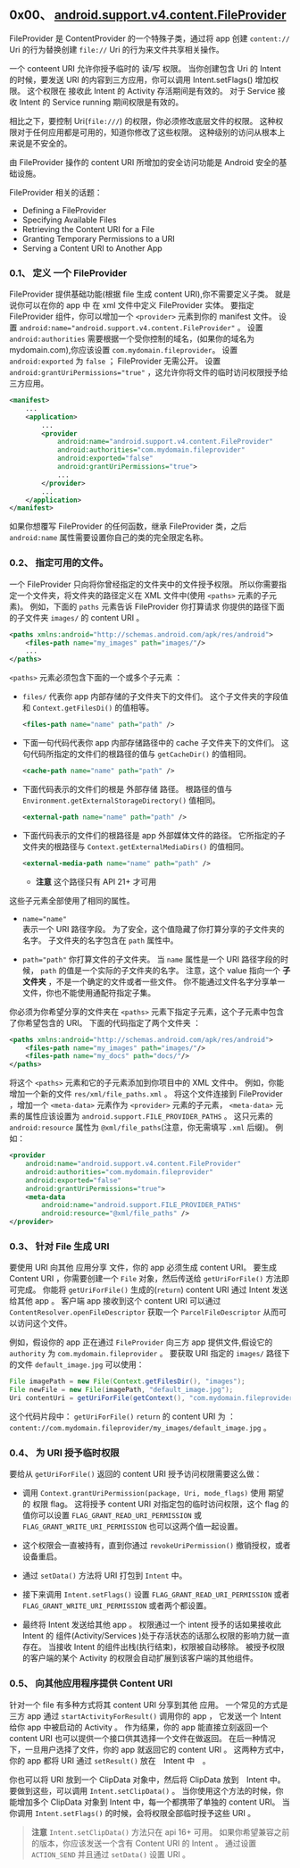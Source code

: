 ## 0x00、 [android.support.v4.content.FileProvider](https://developer.android.com/reference/android/support/v4/content/FileProvider.html)

FileProvider 是 ContentProvider 的一个特殊子类，通过将 app 创建 `content://` Uri 的行为替换创建 `file://` Uri 的行为来文件共享相关操作。

一个 conteent URI 允许你授予临时的 读/写 权限。
当你创建包含 Uri 的 Intent 的时候，要发送 URI 的内容到三方应用，你可以调用 Intent.setFlags() 增加权限。
这个权限在 接收此 Intent 的 Activity 存活期间是有效的。
对于 Service 接收 Intent 的 Service running 期间权限是有效的。

相比之下，要控制 Uri(`file:///`) 的权限，你必须修改底层文件的权限。
这种权限对于任何应用都是可用的，知道你修改了这些权限。
这种级别的访问从根本上来说是不安全的。

由 FileProvider 操作的 content URI 所增加的安全访问功能是 Android 安全的基础设施。

FileProvider 相关的话题：
- Defining a FileProvider
- Specifying Available Files
- Retrieving the Content URI for a File
- Granting Temporary Permissions to a URI
- Serving a Content URI to Another App

### 0.1、 定义 一个 FileProvider

FileProvider 提供基础功能(根据 file 生成 content URI),你不需要定义子类。
就是说你可以在你的 app 中 在 xml 文件中定义 FileProvider 实体。
要指定 FileProvider 组件，你可以增加一个 `<provider>` 元素到你的 manifest 文件。
设置 `android:name="android.support.v4.content.FileProvider"` 。
设置 `android:authorities` 需要根据一个受你控制的域名，(如果你的域名为 mydomain.com),你应该设置  `com.mydomain.fileprovider`。
设置 `android:exported` 为 `false` ； FileProvider 无需公开。
设置 `android:grantUriPermissions="true"` ，这允许你将文件的临时访问权限授予给三方应用。

```xml
<manifest>
    ...
    <application>
        ...
        <provider
            android:name="android.support.v4.content.FileProvider"
            android:authorities="com.mydomain.fileprovider"
            android:exported="false"
            android:grantUriPermissions="true">
            ...
        </provider>
        ...
    </application>
</manifest>
```

如果你想覆写 FileProvider 的任何函数，继承 FileProvider 类，之后 `android:name` 属性需要设置你自己的类的完全限定名称。

### 0.2、 指定可用的文件。

一个 FileProvider 只向将你曾经指定的文件夹中的文件授予权限。
所以你需要指定一个文件夹，将文件夹的路径定义在 XML 文件中(使用 `<paths>` 元素的子元素)。
例如，下面的 `paths` 元素告诉 FileProvider 你打算请求 你提供的路径下面的子文件夹 `images/` 的 content URI 。

```xml
<paths xmlns:android="http://schemas.android.com/apk/res/android">
    <files-path name="my_images" path="images/"/>
    ...
</paths>
```

`<paths>` 元素必须包含下面的一个或多个子元素 ：

-   `files/` 代表你 app 内部存储的子文件夹下的文件们。
    这个子文件夹的字段值和 `Context.getFilesDi()` 的值相等。
    ```xml
    <files-path name="name" path="path" />
    ```

-   下面一句代码代表你 app 内部存储路径中的 cache 子文件夹下的文件们。
    这句代码所指定的文件们的根路径的值与 `getCacheDir()` 的值相同。
    ```xml
    <cache-path name="name" path="path" />
    ```

-   下面代码表示的文件们的根是 外部存储 路径。
    根路径的值与 `Environment.getExternalStorageDirectory()` 值相同。
    ```xml
    <external-path name="name" path="path" />
    ```

-   下面代码表示的文件们的根路径是 app 外部媒体文件的路径。
    它所指定的子文件夹的根路径与 `Context.getExternalMediaDirs()` 的值相同。
    ```xml
    <external-media-path name="name" path="path" />
    ```
    - **注意** 这个路径只有 API 21+ 才可用

这些子元素全部使用了相同的属性。

-   `name="name"`  
    表示一个 URI 路径字段。
    为了安全，这个值隐藏了你打算分享的子文件夹的名字。
    子文件夹的名字包含在 `path` 属性中。

-   `path="path"`
    你打算文件的子文件夹。
    当 `name` 属性是一个 URI 路径字段的时候， `path` 的值是一个实际的子文件夹的名字。
    注意，这个 value 指向一个 **子文件夹** ，不是一个确定的文件或者一些文件。
    你不能通过文件名字分享单一文件，你也不能使用通配符指定子集。

你必须为你希望分享的文件夹在 `<paths>` 元素下指定子元素，这个子元素中包含了你希望包含的 URI。
下面的代码指定了两个文件夹 ：

```xml
<paths xmlns:android="http://schemas.android.com/apk/res/android">
    <files-path name="my_images" path="images/"/>
    <files-path name="my_docs" path="docs/"/>
</paths>
```

将这个 `<paths>` 元素和它的子元素添加到你项目中的 XML 文件中。
例如，你能增加一个新的文件 `res/xml/file_paths.xml` 。
将这个文件连接到 FileProvider ，增加一个 `<meta-data>` 元素作为 `<provider>` 元素的子元素， `<meta-data>`  元素的属性应该设置为 `android.support.FILE_PROVIDER_PATHS` 。
这只元素的 `android:resource` 属性为 `@xml/file_paths`(注意，你无需填写 `.xml` 后缀)。
例如：

```xml
<provider
    android:name="android.support.v4.content.FileProvider"
    android:authorities="com.mydomain.fileprovider"
    android:exported="false"
    android:grantUriPermissions="true">
    <meta-data
        android:name="android.support.FILE_PROVIDER_PATHS"
        android:resource="@xml/file_paths" />
</provider>
```

### 0.3、 针对 File 生成 URI

要使用 URI 向其他 应用分享 文件，你的 app 必须生成 content URI。
要生成 Content URI ，你需要创建一个 `File` 对象，然后传送给 `getUriForFile()` 方法即可完成。
你能将 `getUriForFile()` 生成的(`return`) content URI 通过 Intent 发送给其他 app 。
客户端 app 接收到这个 content URI 可以通过 `ContentResolver.openFileDescriptor` 获取一个 `ParcelFileDescriptor` 从而可以访问这个文件。

例如，假设你的 app 正在通过 `FileProvider` 向三方 app 提供文件,假设它的 `authority` 为 `com.mydomain.fileprovider` 。
要获取 URI 指定的 `images/` 路径下的文件 `default_image.jpg` 可以使用：

```java
File imagePath = new File(Context.getFilesDir(), "images");
File newFile = new File(imagePath, "default_image.jpg");
Uri contentUri = getUriForFile(getContext(), "com.mydomain.fileprovider", newFile);
```

这个代码片段中： `getUriForFile()` `return` 的 content URI 为 ：  `content://com.mydomain.fileprovider/my_images/default_image.jpg` 。


### 0.4、 为 URI 授予临时权限

要给从 `getUriForFile()` 返回的 content URI 授予访问权限需要这么做：
-   调用 `Context.grantUriPermission(package, Uri, mode_flags)` 使用 期望的 权限 flag。
    这将授予 content URI 对指定包的临时访问权限，这个 flag 的值你可以设置 `FLAG_GRANT_READ_URI_PERMISSION` 或 `FLAG_GRANT_WRITE_URI_PERMISSION` 也可以这两个值一起设置。
-   这个权限会一直被持有，直到你通过 `revokeUriPermission()` 撤销授权，或者 设备重启。

-   通过 `setData()` 方法将 URI 打包到 `Intent` 中。
-   接下来调用 `Intent.setFlags()` 设置 `FLAG_GRANT_READ_URI_PERMISSION` 或者 `FLAG_GRANT_WRITE_URI_PERMISSION` 或者两个都设置。
-   最终将 Intent 发送给其他 app 。
    权限通过一个 intent 授予的话如果接收此 Intent 的 组件(Activity/Services )处于存活状态的话那么权限的影响力就一直存在。
    当接收 Intent 的组件出栈(执行结束)，权限被自动移除。
    被授予权限的客户端的某个 Activity 的权限会自动扩展到该客户端的其他组件。

### 0.5、 向其他应用程序提供 Content URI

针对一个 file 有多种方式将其 content URI 分享到其他 应用。
一个常见的方式是三方 app 通过 `startActivityForResult()` 调用你的 app ， 它发送一个 Intent 给你 app 中被启动的 Activity 。
作为结果，你的 app 能直接立刻返回一个 content URI 也可以提供一个接口供其选择一个文件在做返回。
在后一种情况下，一旦用户选择了文件，你的 app 就返回它的 content URI 。
这两种方式中，你的 app 都将 URI 通过 `setResult()` 放在　Intent 中　。

你也可以将 URI 放到一个 ClipData 对象中，然后将 ClipData 放到　Intent 中。
要做到这些，可以调用 `Intent.setClipData()` 。
当你使用这个方法的时候，你能增加多个 ClipData 对象到 Intent 中，每一个都携带了单独的 content URI。
当你调用 `Intent.setFlags()` 的时候，会将权限全部临时授予这些 URI 。

> **注意** `Intent.setClipData()` 方法只在 api 16+ 可用。 
    如果你希望兼容之前的版本，你应该发送一个含有 Content URI 的 Intent 。
    通过设置 `ACTION_SEND` 并且通过 `setData()` 设置 URI 。